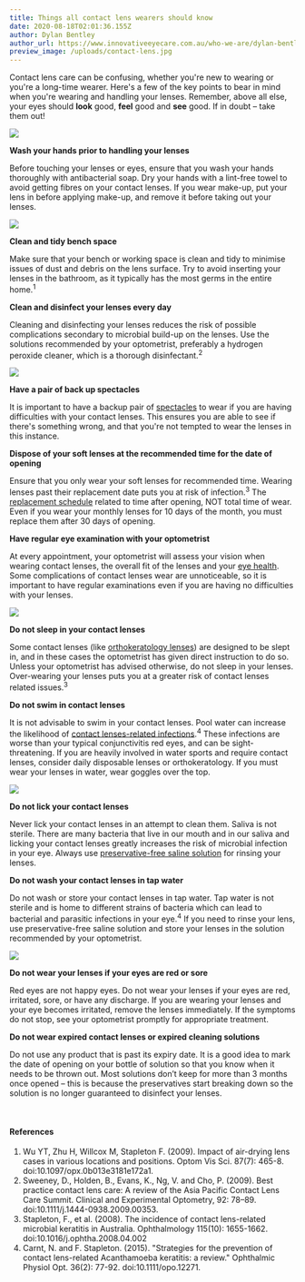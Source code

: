 ```yaml
---
title: Things all contact lens wearers should know
date: 2020-08-18T02:01:36.155Z
author: Dylan Bentley
author_url: https://www.innovativeeyecare.com.au/who-we-are/dylan-bentley
preview_image: /uploads/contact-lens.jpg
---
```

<div class="employee-heading">

Contact lens care can be confusing, whether you're new to wearing or you're a long-time wearer. Here's a few of the key points to bear in mind when you're wearing and handling your lenses. Remember, above all else, your eyes should <b>look</b> good, <b>feel</b> good and <b>see</b> good. If in doubt – take them out!

</div>

![](/uploads/untitled.jpg)

**Wash your hands prior to handling your lenses**

Before touching your lenses or eyes, ensure that you wash your hands thoroughly with antibacterial soap. Dry your hands with a lint-free towel to avoid getting fibres on your contact lenses. If you wear make-up, put your lens in before applying make-up, and remove it before taking out your lenses.

![](/uploads/hands.jpg)

**Clean and tidy bench space**

Make sure that your bench or working space is clean and tidy to minimise issues of dust and debris on the lens surface. Try to avoid inserting your lenses in the bathroom, as it typically has the most germs in the entire home.<sup>1</sup>

**Clean and disinfect your lenses every day**

Cleaning and disinfecting your lenses reduces the risk of possible complications secondary to microbial build-up on the lenses. Use the solutions recommended by your optometrist, preferably a hydrogen peroxide cleaner, which is a thorough disinfectant.<sup>2</sup>

![](/uploads/aoesept.jpg)

**Have a pair of back up spectacles**

It is important to have a backup pair of [spectacles](https://www.innovativeeyecare.com.au/what-we-do/glasses) to wear if you are having difficulties with your contact lenses. This ensures you are able to see if there's something wrong, and that you're not tempted to wear the lenses in this instance.

**Dispose of your soft lenses at the recommended time for the date of opening**

Ensure that you only wear your soft lenses for recommended time. Wearing lenses past their replacement date puts you at risk of infection.<sup>3</sup> The [replacement schedule](https://www.innovativeeyecare.com.au/what-we-do/soft-contact-lenses) related to time after opening, NOT total time of wear. Even if you wear your monthly lenses for 10 days of the month, you must replace them after 30 days of opening.

**Have regular eye examination with your optometrist**

At every appointment, your optometrist will assess your vision when wearing contact lenses, the overall fit of the lenses and your [eye health](https://www.innovativeeyecare.com.au/what-we-do/anterior-imaging). Some complications of contact lenses wear are unnoticeable, so it is important to have regular examinations even if you are having no difficulties with your lenses.

![](/uploads/untitled2.jpg)

**Do not sleep in your contact lenses**

Some contact lenses (like [orthokeratology lenses](https://www.innovativeeyecare.com.au/what-we-do/orthokeratology-corneal-reshaping)) are designed to be slept in, and in these cases the optometrist has given direct instruction to do so. Unless your optometrist has advised otherwise, do not sleep in your lenses. Over-wearing your lenses puts you at a greater risk of contact lenses related issues.<sup>3</sup>

**Do not swim in contact lenses**

It is not advisable to swim in your contact lenses. Pool water can increase the likelihood of [contact lenses-related infections](https://www.innovativeeyecare.com.au/what-we-do/keratitis).<sup>4</sup> These infections are worse than your typical conjunctivitis red eyes, and can be sight-threatening. If you are heavily involved in water sports and require contact lenses, consider daily disposable lenses or orthokeratology. If you must wear your lenses in water, wear goggles over the top.

![](/uploads/goggles.jpg)

**Do not lick your contact lenses**

Never lick your contact lenses in an attempt to clean them. Saliva is not sterile. There are many bacteria that live in our mouth and in our saliva and licking your contact lenses greatly increases the risk of microbial infection in your eye. Always use [preservative-free saline solution](https://eyesolutions.com.au/collections/frontpage/products/eyeye-saline-360ml) for rinsing your lenses.

**Do not wash your contact lenses in tap water**

Do not wash or store your contact lenses in tap water. Tap water is not sterile and is home to different strains of bacteria which can lead to bacterial and parasitic infections in your eye.<sup>4</sup> If you need to rinse your lens, use preservative-free saline solution and store your lenses in the solution recommended by your optometrist.

![](/uploads/tap.jpg)

**Do not wear your lenses if your eyes are red or sore**

Red eyes are not happy eyes. Do not wear your lenses if your eyes are red, irritated, sore, or have any discharge. If you are wearing your lenses and your eye becomes irritated, remove the lenses immediately. If the symptoms do not stop, see your optometrist promptly for appropriate treatment.

**Do not wear expired contact lenses or expired cleaning solutions**

Do not use any product that is past its expiry date. It is a good idea to mark the date of opening on your bottle of solution so that you know when it needs to be thrown out. Most solutions don’t keep for more than 3 months once opened – this is because the preservatives start breaking down so the solution is no longer guaranteed to disinfect your lenses.

<br>

#### References

1. Wu YT, Zhu H, Willcox M, Stapleton F. (2009). Impact of air-drying lens cases in various locations and positions. Optom Vis Sci. 87(7): 465-8. doi:10.1097/opx.0b013e3181e172a1.
2. Sweeney, D., Holden, B., Evans, K., Ng, V. and Cho, P. (2009). Best practice contact lens care: A review of the Asia Pacific Contact Lens Care Summit. Clinical and Experimental Optometry, 92: 78–89. doi:10.1111/j.1444-0938.2009.00353.
3. Stapleton, F., et al. (2008). The incidence of contact lens-related microbial keratitis in Australia. Ophthalmology 115(10): 1655-1662. doi:10.1016/j.ophtha.2008.04.002
4. Carnt, N. and F. Stapleton. (2015). "Strategies for the prevention of contact lens-related Acanthamoeba keratitis: a review." Ophthalmic Physiol Opt. 36(2): 77-92. doi:10.1111/opo.12271.